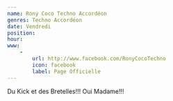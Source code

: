 ```yaml
---
name: Rony Coco Techno Accordéon
genres: Techno Accordéon
date: Vendredi
position:
hour:
www:
    -
        url: http://www.facebook.com/RonyCocoTechno
        icon: facebook
        label: Page Officielle
---
```

Du Kick et des Bretelles!!! Oui Madame!!!
